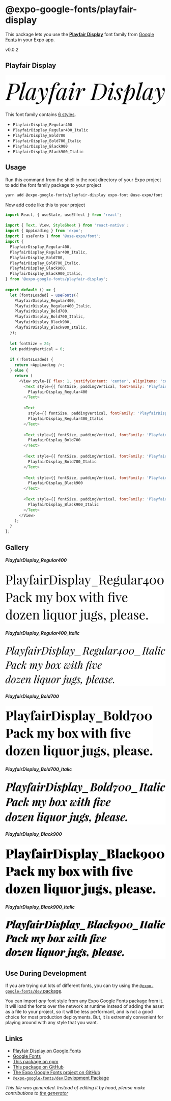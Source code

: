 # @expo-google-fonts/playfair-display

This package lets you use the [**Playfair Display**](https://fonts.google.com/specimen/Playfair+Display) font family from [Google Fonts](https://fonts.google.com/) in your Expo app.

v0.0.2

## Playfair Display

![Playfair Display](./font-family.png)

This font family contains [6 styles](#gallery).

- `PlayfairDisplay_Regular400`
- `PlayfairDisplay_Regular400_Italic`
- `PlayfairDisplay_Bold700`
- `PlayfairDisplay_Bold700_Italic`
- `PlayfairDisplay_Black900`
- `PlayfairDisplay_Black900_Italic`

## Usage

Run this command from the shell in the root directory of your Expo project to add the font family package to your project
```sh
yarn add @expo-google-fonts/playfair-display expo-font @use-expo/font
```

Now add code like this to your project
```js
import React, { useState, useEffect } from 'react';

import { Text, View, StyleSheet } from 'react-native';
import { AppLoading } from 'expo';
import { useFonts } from '@use-expo/font';
import {
  PlayfairDisplay_Regular400,
  PlayfairDisplay_Regular400_Italic,
  PlayfairDisplay_Bold700,
  PlayfairDisplay_Bold700_Italic,
  PlayfairDisplay_Black900,
  PlayfairDisplay_Black900_Italic,
} from '@expo-google-fonts/playfair-display';

export default () => {
  let [fontsLoaded] = useFonts({
    PlayfairDisplay_Regular400,
    PlayfairDisplay_Regular400_Italic,
    PlayfairDisplay_Bold700,
    PlayfairDisplay_Bold700_Italic,
    PlayfairDisplay_Black900,
    PlayfairDisplay_Black900_Italic,
  });

  let fontSize = 24;
  let paddingVertical = 6;

  if (!fontsLoaded) {
    return <AppLoading />;
  } else {
    return (
      <View style={{ flex: 1, justifyContent: 'center', alignItems: 'center' }}>
        <Text style={{ fontSize, paddingVertical, fontFamily: 'PlayfairDisplay_Regular400' }}>
          PlayfairDisplay_Regular400
        </Text>

        <Text
          style={{ fontSize, paddingVertical, fontFamily: 'PlayfairDisplay_Regular400_Italic' }}>
          PlayfairDisplay_Regular400_Italic
        </Text>

        <Text style={{ fontSize, paddingVertical, fontFamily: 'PlayfairDisplay_Bold700' }}>
          PlayfairDisplay_Bold700
        </Text>

        <Text style={{ fontSize, paddingVertical, fontFamily: 'PlayfairDisplay_Bold700_Italic' }}>
          PlayfairDisplay_Bold700_Italic
        </Text>

        <Text style={{ fontSize, paddingVertical, fontFamily: 'PlayfairDisplay_Black900' }}>
          PlayfairDisplay_Black900
        </Text>

        <Text style={{ fontSize, paddingVertical, fontFamily: 'PlayfairDisplay_Black900_Italic' }}>
          PlayfairDisplay_Black900_Italic
        </Text>
      </View>
    );
  }
};

```

## Gallery

##### PlayfairDisplay_Regular400
![PlayfairDisplay_Regular400](./924bc8e9d64e8b2f2cb789375461b2d504e9975b6f77da5ffc252ddc8a3aac57.ttf.png)

##### PlayfairDisplay_Regular400_Italic
![PlayfairDisplay_Regular400_Italic](./548814592545ef5a92d9c32a90d369cc51da8a75c2a9397c3f8b64550d64f723.ttf.png)

##### PlayfairDisplay_Bold700
![PlayfairDisplay_Bold700](./e5f443f351dd32a170af092c9d5509a205b292561fff1cc93c7a775be1508529.ttf.png)

##### PlayfairDisplay_Bold700_Italic
![PlayfairDisplay_Bold700_Italic](./b30290eb18fd60330cbcf52d5f3cfdb174100195152ee6c527c286b01155a193.ttf.png)

##### PlayfairDisplay_Black900
![PlayfairDisplay_Black900](./b6c0ff8733004f8c2f6cf42f45af14fbd569ba824fb2843b3db4f3e15616cedd.ttf.png)

##### PlayfairDisplay_Black900_Italic
![PlayfairDisplay_Black900_Italic](./19e0ceccbc574b8a28fe94bd62388dc4dd8dbb00da8fda92003d293ff75bf9ed.ttf.png)


## Use During Development

If you are trying out lots of different fonts, you can try using the [`@expo-google-fonts/dev` package](https://www.npmjs.com/package/@expo-google-fonts/dev).

You can import *any* font style from any Expo Google Fonts package from it. It will load the fonts
over the network at runtime instead of adding the asset as a file to your project, so it will be 
less performant, and is not a good choice for most production deployments. But, it is extremely convenient
for playing around with any style that you want.

## Links

- [Playfair Display on Google Fonts](https://fonts.google.com/specimen/Playfair+Display)
- [Google Fonts](https://fonts.google.com/)
- [This package on npm](https://www.npmjs.com/package/@expo-google-fonts/playfair-display)
- [This package on GitHub](https://github.com/expo/google-fonts/tree/master/font-packages/playfair-display)
- [The Expo Google Fonts project on GitHub](https://github.com/expo/google-fonts)
- [`@expo-google-fonts/dev` Devlopment Package](https://github.com/expo/google-fonts/tree/master/font-packages/dev)


*This file was generated. Instead of editing it by head, please make contributions to [the generator](https://github.com/expo/google-fonts/tree/master/packages/generator)*
